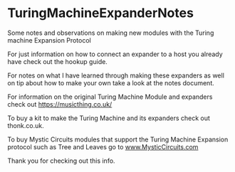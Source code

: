 # TuringMachineExpanderNotes
Some notes and observations on making new modules with the Turing machine Expansion Protocol

For just information on how to connect an expander to a host you already have check out the hookup guide.

For notes on what I have learned through making these expanders as well on tip about how to make your own take a look at the notes document.

For information on the original Turing Machine Module and expanders check out https://musicthing.co.uk/

To buy a kit to make the Turing Machine and its expanders check out thonk.co.uk.

To buy Mystic Circuits modules that support the Turing Machine Expansion protocol such as Tree and Leaves go to www.MysticCircuits.com

Thank you for checking out this info.

